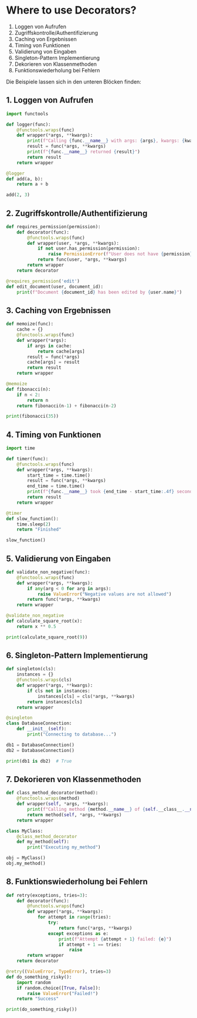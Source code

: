 # Where to use Decorators?

1. Loggen von Aufrufen
2. Zugriffskontrolle/Authentifizierung
3. Caching von Ergebnissen
4. Timing von Funktionen
5. Validierung von Eingaben
6. Singleton-Pattern Implementierung
7. Dekorieren von Klassenmethoden
8. Funktionswiederholung bei Fehlern

Die Beispiele lassen sich in den unteren Blöcken finden:

## 1. Loggen von Aufrufen

```python
import functools

def logger(func):
    @functools.wraps(func)
    def wrapper(*args, **kwargs):
        print(f"Calling {func.__name__} with args: {args}, kwargs: {kwargs}")
        result = func(*args, **kwargs)
        print(f"{func.__name__} returned {result}")
        return result
    return wrapper

@logger
def add(a, b):
    return a + b

add(2, 3)
```

## 2. Zugriffskontrolle/Authentifizierung

```python
def requires_permission(permission):
    def decorator(func):
        @functools.wraps(func)
        def wrapper(user, *args, **kwargs):
            if not user.has_permission(permission):
                raise PermissionError(f"User does not have {permission} permission")
            return func(user, *args, **kwargs)
        return wrapper
    return decorator

@requires_permission('edit')
def edit_document(user, document_id):
    print(f"Document {document_id} has been edited by {user.name}")
```

## 3. Caching von Ergebnissen

```python
def memoize(func):
    cache = {}
    @functools.wraps(func)
    def wrapper(*args):
        if args in cache:
            return cache[args]
        result = func(*args)
        cache[args] = result
        return result
    return wrapper

@memoize
def fibonacci(n):
    if n < 2:
        return n
    return fibonacci(n-1) + fibonacci(n-2)

print(fibonacci(35))
```

## 4. Timing von Funktionen

```python
import time

def timer(func):
    @functools.wraps(func)
    def wrapper(*args, **kwargs):
        start_time = time.time()
        result = func(*args, **kwargs)
        end_time = time.time()
        print(f"{func.__name__} took {end_time - start_time:.4f} seconds to execute")
        return result
    return wrapper

@timer
def slow_function():
    time.sleep(2)
    return "Finished"

slow_function()
```

## 5. Validierung von Eingaben

```python
def validate_non_negative(func):
    @functools.wraps(func)
    def wrapper(*args, **kwargs):
        if any(arg < 0 for arg in args):
            raise ValueError("Negative values are not allowed")
        return func(*args, **kwargs)
    return wrapper

@validate_non_negative
def calculate_square_root(x):
    return x ** 0.5

print(calculate_square_root(9))
```

## 6. Singleton-Pattern Implementierung

```python
def singleton(cls):
    instances = {}
    @functools.wraps(cls)
    def wrapper(*args, **kwargs):
        if cls not in instances:
            instances[cls] = cls(*args, **kwargs)
        return instances[cls]
    return wrapper

@singleton
class DatabaseConnection:
    def __init__(self):
        print("Connecting to database...")

db1 = DatabaseConnection()
db2 = DatabaseConnection()

print(db1 is db2)  # True
```

## 7. Dekorieren von Klassenmethoden

```python
def class_method_decorator(method):
    @functools.wraps(method)
    def wrapper(self, *args, **kwargs):
        print(f"Calling method {method.__name__} of {self.__class__.__name__}")
        return method(self, *args, **kwargs)
    return wrapper

class MyClass:
    @class_method_decorator
    def my_method(self):
        print("Executing my_method")

obj = MyClass()
obj.my_method()
```

## 8. Funktionswiederholung bei Fehlern

``` python
def retry(exceptions, tries=3):
    def decorator(func):
        @functools.wraps(func)
        def wrapper(*args, **kwargs):
            for attempt in range(tries):
                try:
                    return func(*args, **kwargs)
                except exceptions as e:
                    print(f"Attempt {attempt + 1} failed: {e}")
                    if attempt + 1 == tries:
                        raise
        return wrapper
    return decorator

@retry((ValueError, TypeError), tries=3)
def do_something_risky():
    import random
    if random.choice([True, False]):
        raise ValueError("Failed!")
    return "Success"

print(do_something_risky())
```

